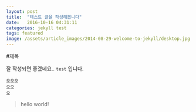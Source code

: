 ```yaml
---
layout: post
title:  "테스트 글을 작성해봅니다"
date:   2016-10-16 04:31:11
categories: jekyll test
tags: featured
image: /assets/article_images/2014-08-29-welcome-to-jekyll/desktop.jpg
---
```

#제목


잘 작성되면 좋겠네요..
`test` 입니다.

```
오오오
오오
오
```

> hello world!